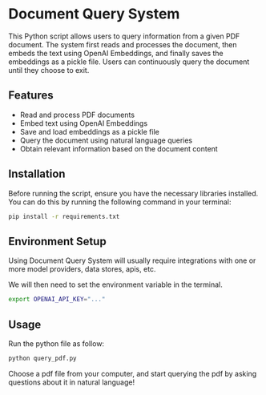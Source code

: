 # Document Query System

This Python script allows users to query information from a given PDF document. The system first reads and processes the document, then embeds the text using OpenAI Embeddings, and finally saves the embeddings as a pickle file. Users can continuously query the document until they choose to exit.

## Features

- Read and process PDF documents
- Embed text using OpenAI Embeddings
- Save and load embeddings as a pickle file
- Query the document using natural language queries
- Obtain relevant information based on the document content

## Installation

Before running the script, ensure you have the necessary libraries installed. You can do this by running the following command in your terminal:

```bash
pip install -r requirements.txt
```

## Environment Setup

Using Document Query System will usually require integrations with one or more model providers, data stores, apis, etc.

We will then need to set the environment variable in the terminal.

```bash
export OPENAI_API_KEY="..."
```

## Usage
Run the python file as follow:
```bash
python query_pdf.py
```

Choose a pdf file from your computer, and start querying the pdf by asking questions about it in natural language!
